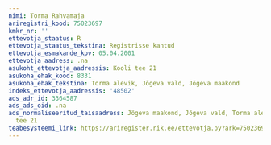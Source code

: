 ```yaml
---
nimi: Torma Rahvamaja
ariregistri_kood: 75023697
kmkr_nr: ''
ettevotja_staatus: R
ettevotja_staatus_tekstina: Registrisse kantud
ettevotja_esmakande_kpv: 05.04.2001
ettevotja_aadress: .na
asukoht_ettevotja_aadressis: Kooli tee 21
asukoha_ehak_kood: 8331
asukoha_ehak_tekstina: Torma alevik, Jõgeva vald, Jõgeva maakond
indeks_ettevotja_aadressis: '48502'
ads_adr_id: 3364587
ads_ads_oid: .na
ads_normaliseeritud_taisaadress: Jõgeva maakond, Jõgeva vald, Torma alevik, Kooli
  tee 21
teabesysteemi_link: https://ariregister.rik.ee/ettevotja.py?ark=75023697&ref=rekvisiidid
---
```

